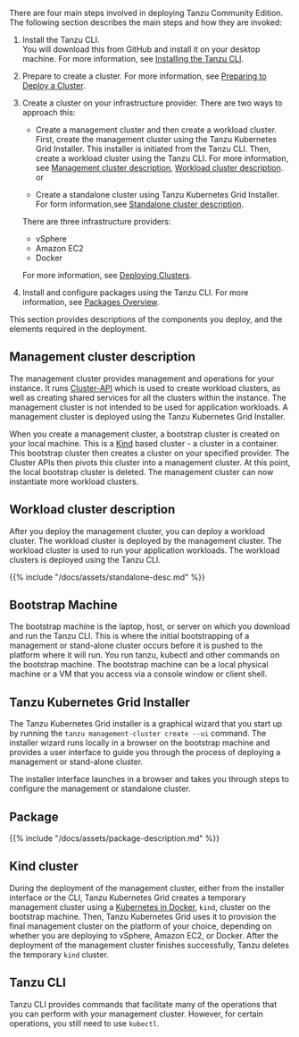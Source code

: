 There are four main steps involved in deploying Tanzu Community Edition. The following section describes the main steps and how they are invoked:

1. Install the Tanzu CLI.  
   You will download this from GitHub and install it on your desktop machine.
   For more information, see [Installing the Tanzu CLI](cli-installation).
2. Prepare to create a cluster. For more information, see [Preparing to Deploy a Cluster](prepare-deployment).
2. Create a cluster on your infrastructure provider. There are two ways to approach this:
   * Create a management cluster and then create a workload cluster. First, create the management cluster using the Tanzu Kubernetes Grid Installer. This installer is initiated from the Tanzu CLI. Then, create a workload cluster using the Tanzu CLI. For more information, see [Management cluster description](installation-planning/#management-cluster-description), [Workload cluster description](installation-planning/#workload-cluster-description).
   or  
      
   * Create a standalone cluster using Tanzu Kubernetes Grid Installer. For form information,see
    [Standalone cluster description](installation-planning/#standalone-cluster-description).

   There are three infrastructure providers:   

    * vSphere
    * Amazon EC2
    * Docker

   For more information, see [Deploying Clusters](clusters-deploy.md).
4. Install and configure packages using the Tanzu CLI. For more information, see [Packages Overview](packages-intro).


This section provides descriptions of the components you deploy, and the elements required in the deployment.


## Management cluster description
The management cluster provides management and operations for your instance. It runs [Cluster-API](https://cluster-api.sigs.k8s.io/) which is used to create workload clusters, as well as creating shared services for all the clusters within the instance.  The management cluster is not intended to be used for application workloads. A management cluster is deployed using the Tanzu Kubernetes Grid Installer.

When you create a management cluster, a bootstrap cluster is created on your local machine. This is a [Kind](https://kind.sigs.k8s.io/)  based cluster -  a cluster in a container.  This bootstrap cluster then creates a cluster on your specified provider. The Cluster APIs then pivots this cluster into a management cluster. 
At this point, the local bootstrap cluster is deleted.  The management cluster can now instantiate more workload clusters. 

## Workload cluster description
After you deploy the management cluster, you can deploy a workload cluster. The workload cluster is deployed by the management cluster. The workload cluster is used to run your application workloads. The workload clusters is deployed using the Tanzu CLI.

{{% include "/docs/assets/standalone-desc.md" %}}

## Bootstrap Machine
The bootstrap machine is the laptop, host, or server on which you download and run the Tanzu CLI. This is where the initial bootstrapping of a management or stand-alone cluster occurs before it is pushed to the platform where it will run. You run tanzu, kubectl and other commands on the bootstrap machine. The bootstrap machine can be a local physical machine or a VM that you access via a console window or client shell.


## Tanzu Kubernetes Grid Installer
The Tanzu Kubernetes Grid installer is a graphical wizard that you start up by running the ``tanzu management-cluster create --ui`` command. The installer wizard runs locally in a browser on the bootstrap machine and provides a user interface to guide you through the process of deploying a management or stand-alone cluster. 

The installer interface launches in a browser and takes you through steps to configure the management or standalone cluster.


## Package
{{% include "/docs/assets/package-description.md" %}}

## Kind cluster
During the deployment of the management cluster, either from the installer interface or the CLI, Tanzu Kubernetes Grid creates a temporary management cluster using a [Kubernetes in Docker](https://kind.sigs.k8s.io/), `kind`, cluster on the bootstrap machine. Then, Tanzu Kubernetes Grid uses it to provision the final management cluster on the platform of your choice, depending on whether you are deploying to vSphere, Amazon EC2, or Docker. After the deployment of the management cluster finishes successfully, Tanzu deletes the temporary `kind` cluster.

## Tanzu CLI
Tanzu CLI provides commands that facilitate many of the operations that you can perform with your management cluster. However, for certain operations, you still need to use `kubectl`. 